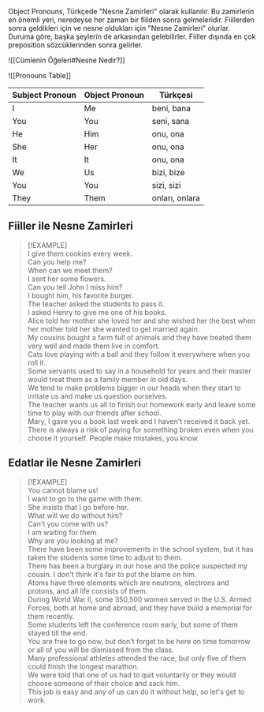 Object Pronouns, Türkçede "Nesne Zamirleri" olarak kullanılır. Bu zamirlerin en önemli yeri, neredeyse her zaman bir fiilden sonra gelmeleridir. Fiillerden sonra geldikleri için ve nesne oldukları için "Nesne Zamirleri" olurlar. Duruma göre, başka şeylerin de arkasından gelebilirler. Fiiller dışında en çok preposition sözcüklerinden sonra gelirler.  

![[Cümlenin Öğeleri#Nesne Nedir?]]  

![[Pronouns Table]]  

| Subject Pronoun | Object Pronoun | Türkçesi       |  
| --------------- | -------------- | -------------- |  
| I               | Me             | beni, bana     |  
| You             | You            | seni, sana     |  
| He              | Him            | onu, ona       |  
| She             | Her            | onu, ona       |  
| It              | It             | onu, ona       |  
| We              | Us             | bizi, bize     |  
| You             | You            | sizi, sizi     |  
| They            | Them           | onları, onlara |  

## Fiiller ile Nesne Zamirleri  

> [!EXAMPLE]  
> I give them cookies every week.  
> Can you help me?  
> When can we meet them?  
> I sent her some flowers.  
> Can you tell John I miss him?  
> I bought him, his favorite burger.  
> The teacher asked the students to pass it.  
> I asked Henry to give me one of his books.  
> Alice told her mother she loved her and she wished her the best when her mother told her she wanted to get married again.  
> My cousins bought a farm full of animals and they have treated them very well and made them live in comfort.  
> Cats love playing with a ball and they follow it everywhere when you roll it.  
> Some servants used to say in a household for years and their master would treat them as a family member in old days.  
> We tend to make problems bigger in our heads when they start to irritate us and make us question ourselves.  
> The teacher wants us all to finish our homework early and leave some time to play with our friends after school.  
> Mary, I gave you a book last week and I haven't received it back yet.  
> There is always a risk of paying for something broken even when you choose it yourself. People make mistakes, you know.  

## Edatlar ile Nesne Zamirleri  

> [!EXAMPLE]  
> You cannot blame us!  
> I want to go to the game with them.  
> She insists that I go before her.  
> What will we do without him?  
> Can't you come with us?  
> I am waiting for them.  
> Why are you looking at me?  
> There have been some improvements in the school system, but it has taken the students some time to adjust to them.  
> There has been a burglary in our hose and the police suspected my cousin. I don't think it's fair to put the blame on him.  
> Atoms have three elements which are neutrons, electrons and protons, and all life consists of them.  
> During World War II, some 350,500 women served in the U.S. Armed Forces, both at home and abroad, and they have build a memorial for them recently.  
> Some students left the conference room early, but some of them stayed till the end.  
> You are free to go now, but don't forget to be here on time tomorrow or all of you will be dismissed from the class.  
> Many professional athletes attended the race, but only five of them could finish the longest marathon.  
> We were told that one of us had to quit voluntarily or they would choose someone of their choice and sack him.  
> This job is easy and any of us can do it without help, so let's get to work.  

